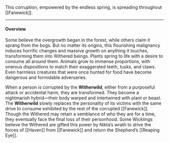 
This corruption, empowered by the endless spring, is spreading throughout [[Fanewick]].

----
#### Overview

Some believe the overgrowth began in the forest, while others claim it sprang from the bogs. But no matter its origins, this flourishing malignancy induces horrific changes and massive growth on anything it touches, transforming them into Withered beings. Plants spring to life with a desire to consume all around them. Animals grow to immense proportions, with onerous dispositions to match their exaggerated teeth, tusks, and claws. Even harmless creatures that were once hunted for food have become dangerous and formidable adversaries.

When a person is corrupted by the **Witherwild**, either from a purposeful attack or accidental harm, they are transformed. They become a nightmarish hybrid—their body warped and intertwined with plant or beast. The **Witherwild** slowly replaces the personality of its victims with the same drive to consume exhibited by the rest of the corrupted [[Fanewick]]. Though the Withered may retain a semblance of who they are for a time, they eventually face the final loss of their personhood. Some Wicklings believe the Withered are gifted this power by Nikta’s wrath to drive the forces of [[Haven]] from [[Fanewick]] and return the Shepherd’s [[Reaping Eye]].